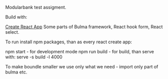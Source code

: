 Modularbank test assigment.

Build with:

[Create React App](https://github.com/facebook/create-react-app)
Some parts of Bulma framework, React hook form, React select. 

To run install npm packages, than as every react create app:

npm start - for development mode
npm run build - for build, than serve with: serve -s build -l 4000


To make boundle smaller we use only what we need - import only part of bulma etc.